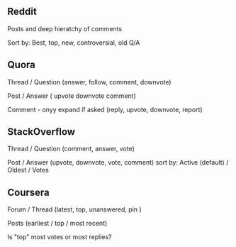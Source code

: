 Reddit
------

Posts and deep hieratchy of comments

Sort by: Best, top, new, controversial, old Q/A 

Quora
-----

Thread / Question (answer, follow, comment, downvote)

Post / Answer ( upvote downvote comment)

Comment - onyy expand if asked (reply, upvote, downvote, report)

StackOverflow
-------------

Thread / Question (comment, answer, vote)

Post / Answer (upvote, downvote, vote, comment)
sort by: Active (default) / Oldest / Votes

Coursera
--------

Forum / Thread (latest, top, unanswered, pin )

Posts (earliest / top / most recent) 

Is "top" most votes or most replies?

